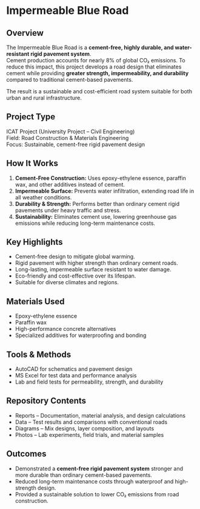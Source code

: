 # Impermeable Blue Road

## Overview
The Impermeable Blue Road is a **cement-free, highly durable, and water-resistant rigid pavement system**.  
Cement production accounts for nearly 8% of global CO₂ emissions. To reduce this impact, this project develops a road design that eliminates cement while providing **greater strength, impermeability, and durability** compared to traditional cement-based pavements.

The result is a sustainable and cost-efficient road system suitable for both urban and rural infrastructure.

## Project Type
ICAT Project (University Project – Civil Engineering)  
Field: Road Construction & Materials Engineering  
Focus: Sustainable, cement-free rigid pavement design  

## How It Works
1. **Cement-Free Construction:** Uses epoxy-ethylene essence, paraffin wax, and other additives instead of cement.  
2. **Impermeable Surface:** Prevents water infiltration, extending road life in all weather conditions.  
3. **Durability & Strength:** Performs better than ordinary cement rigid pavements under heavy traffic and stress.  
4. **Sustainability:** Eliminates cement use, lowering greenhouse gas emissions while reducing long-term maintenance costs.  

## Key Highlights
- Cement-free design to mitigate global warming.  
- Rigid pavement with higher strength than ordinary cement roads.  
- Long-lasting, impermeable surface resistant to water damage.  
- Eco-friendly and cost-effective over its lifespan.  
- Suitable for diverse climates and regions.  

## Materials Used
- Epoxy-ethylene essence  
- Paraffin wax  
- High-performance concrete alternatives  
- Specialized additives for waterproofing and bonding  

## Tools & Methods
- AutoCAD for schematics and pavement design  
- MS Excel for test data and performance analysis  
- Lab and field tests for permeability, strength, and durability  

## Repository Contents
- Reports – Documentation, material analysis, and design calculations  
- Data – Test results and comparisons with conventional roads  
- Diagrams – Mix designs, layer composition, and layouts  
- Photos – Lab experiments, field trials, and material samples  

## Outcomes
- Demonstrated a **cement-free rigid pavement system** stronger and more durable than ordinary cement-based pavements.  
- Reduced long-term maintenance costs through waterproof and high-strength design.  
- Provided a sustainable solution to lower CO₂ emissions from road construction. 
